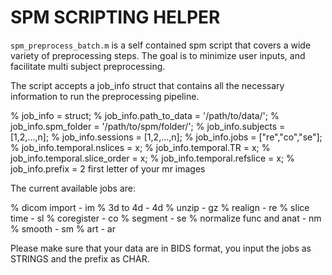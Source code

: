 # SPM SCRIPTING HELPER

```spm_preprocess_batch.m``` is a self contained spm  script that covers a wide variety of preprocessing steps. The goal is to minimize user inputs, and facilitate multi subject preprocessing.

The script accepts a job_info struct that contains all the necessary information to run the preprocessing pipeline.

% job_info = struct;
% job_info.path_to_data = '/path/to/data/';
% job_info.spm_folder = '/path/to/spm/folder/';
% job_info.subjects = [1,2,...,n];
% job_info.sessions = [1,2,...,n];
% job_info.jobs = ["re","co","se"];
% job_info.temporal.nslices = x;
% job_info.temporal.TR = x;
% job_info.temporal.slice_order = x;
% job_info.temporal.refslice = x;
% job_info.prefix = 2 first letter of your mr images

The current available jobs are:

% dicom import                - im
% 3d to 4d                    - 4d
% unzip                       - gz
% realign                     - re
% slice time                  - sl
% coregister                  - co
% segment                     - se
% normalize func and anat     - nm
% smooth                      - sm
% art                         - ar

Please make sure that your data are in BIDS format, you input the jobs as STRINGS and the prefix as CHAR. 
